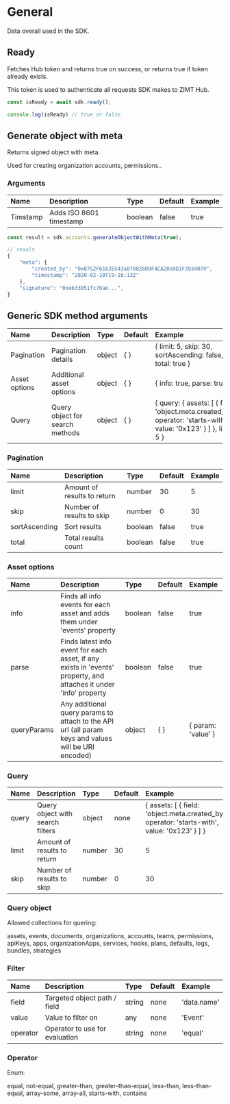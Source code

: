 # General

<p class="description">Data overall used in the SDK.</p>


## Ready

Fetches Hub token and returns true on success, or returns true if token already exists.

This token is used to authenticate all requests SDK makes to ZIMT Hub.

```javascript
const isReady = await sdk.ready();

console.log(isReady) // true or false
```

## Generate object with meta

Returns signed object with meta.

Used for creating organization accounts, permissions..

### Arguments

| Name | Description | Type | Default | Example
|:-----|:------------|:-----|:--------|:-------
| Timstamp | Adds ISO 8601 timestamp | boolean | false | true

```javascript
const result = sdk.accounts.generateObjectWithMeta(true);

// result
{
    "meta": {
        "created_by": "0x8752F61635543a870826D9F4CA20a9D1F3934079",
        "timestamp": "2020-02-10T19:16:13Z"
    },
    "signature": "0xe633051fc76ae...",
}
```

## Generic SDK method arguments

| Name | Description | Type | Default | Example
|:-----|:------------|:-----|:--------|:-------
| Pagination | Pagination details | object | { } | { limit: 5, skip: 30,  sortAscending: false, total: true }
| Asset options | Additional asset options | object | { } | { info: true, parse: true }
| Query | Query object for search methods | object | { } | { query: { assets: [ { field: 'object.meta.created_by', operator: 'starts-with', value: '0x123' } ] }, limit: 5 }

### Pagination

| Name | Description | Type | Default | Example
|:-----|:------------|:-----|:--------|:-------
| limit | Amount of results to return | number | 30 | 5
| skip | Number of results to skip | number | 0 | 30
| sortAscending | Sort results | boolean | false | true
| total | Total results count | boolean | false | true

### Asset options

| Name | Description | Type | Default | Example
|:-----|:------------|:-----|:--------|:-------
| info | Finds all info events for each asset and adds them under 'events' property | boolean | false | true
| parse | Finds latest info event for each asset, if any exists in 'events' property, and attaches it under 'info' property | boolean | false | true
| queryParams | Any additional query params to attach to the API url (all param keys and values will be URI encoded) | object | { } | { param: 'value' }

### Query

| Name | Description | Type | Default | Example
|:-----|:------------|:-----|:--------|:-------
| query | Query object with search filters | object | none | { assets: [ { field: 'object.meta.created_by', operator: 'starts-with', value: '0x123' } ] }
| limit | Amount of results to return | number | 30 | 5
| skip | Number of results to skip | number | 0 | 30

### Query object

Allowed collections for quering:

assets, events, documents, organizations, accounts, teams, permissions, apiKeys, apps, organizationApps, services, hooks, plans, defaults, logs, bundles, strategies


### Filter

| Name | Description | Type | Default | Example
|:-----|:------------|:-----|:--------|:-------
| field | Targeted object path / field | string | none | 'data.name'
| value | Value to filter on | any | none | 'Event'
| operator | Operator to use for evaluation | string | none | 'equal'

### Operator

Enum:

equal, not-equal, greater-than, greater-than-equal, less-than, less-than-equal, array-some, array-all, starts-with, contains
